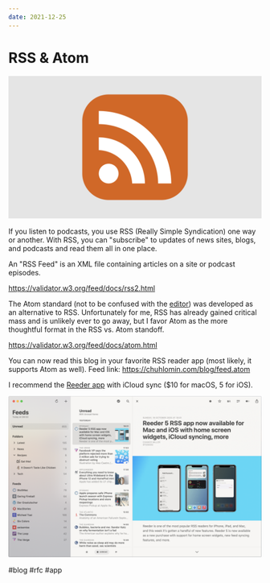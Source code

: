 ```yaml
---
date: 2021-12-25
---
```


# RSS & Atom

![RSS icon](../2021/rss.png)

If you listen to podcasts, you use RSS (Really Simple Syndication) one way or another. With RSS, you can "subscribe" to updates of news sites, blogs, and podcasts and read them all in one place.

An "RSS Feed" is an XML file containing articles on a site or podcast episodes.

https://validator.w3.org/feed/docs/rss2.html

The Atom standard (not to be confused with the [editor](https://github.com/atom/atom)) was developed as an alternative to RSS. Unfortunately for me, RSS has already gained critical mass and is unlikely ever to go away, but I favor Atom as the more thoughtful format in the RSS vs. Atom standoff.

https://validator.w3.org/feed/docs/atom.html

You can now read this blog in your favorite RSS reader app (most likely, it supports Atom as well). Feed link: https://chuhlomin.com/blog/feed.atom

I recommend the [Reeder app](https://reeder.app) with iCloud sync ($10 for macOS, 5 for iOS).

![Reeder for macOS](../2021/reeder.png)

#blog #rfc #app
